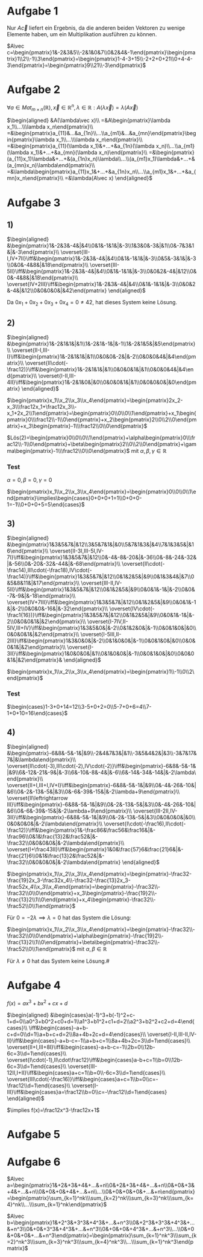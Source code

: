 # Aufgabe 1
Nur $A\vec c$ liefert ein Ergebnis, da die anderen beiden Vektoren zu wenige Elemente haben, um ein Multiplikation ausführen zu können.

$A\vec c=\begin{pmatrix}1&-2&3&5\\-2&1&0&7\\0&2&4&-1\end{pmatrix}\begin{pmatrix}1\\2\\-1\\3\end{pmatrix}=\begin{pmatrix}1-4-3+15\\-2+2+0+21\\0+4-4-3\end{pmatrix}=\begin{pmatrix}9\\21\\-3\end{pmatrix}$

# Aufgabe 2
$\forall a\in Mat_{m\times n}(\mathbb R),\vec x\in\mathbb R^n,\lambda\in\mathbb R:A(\lambda\vec x)=\lambda(A\vec x)$

$\begin{aligned}
    &A(\lambda\vec x)\\
    =&A\begin{pmatrix}\lambda x_1\\...\\\lambda x_n\end{pmatrix}\\
    =&\begin{pmatrix}a_{11}&...&a_{1n}\\...\\a_{m1}&...&a_{mn}\end{pmatrix}\begin{pmatrix}\lambda x_1\\...\\\lambda x_n\end{pmatrix}\\
    =&\begin{pmatrix}a_{11}(\lambda x_1)&+...+&a_{1n}(\lambda x_n)\\...\\a_{m1}(\lambda x_1)&+...+&a_{mn}(\lambda x_n)\end{pmatrix}\\
    =&\begin{pmatrix}(a_{11}x_1)\lambda&+...+&(a_{1n}x_n)\lambda\\...\\(a_{m1}x_1)\lambda&+...+&(a_{mn}x_n)\lambda\end{pmatrix}\\
    =&\lambda\begin{pmatrix}a_{11}x_1&+...+&a_{1n}x_n\\...\\a_{m1}x_1&+...+&a_{mn}x_n\end{pmatrix}\\
    =&\lambda(A\vec x)
\end{aligned}$

# Aufgabe 3
## 1)
$\begin{aligned}
    &\begin{pmatrix}1&-2&3&-4&|&4\\0&1&-1&1&|&-3\\1&3&0&-3&|&1\\0&-7&3&1&|&-3\end{pmatrix}\\
    \overset{III-I,IV+7II}\iff&\begin{pmatrix}1&-2&3&-4&|&4\\0&1&-1&1&|&-3\\0&5&-3&1&|&-3\\0&0&-4&8&|&18\end{pmatrix}\\
    \overset{III-5II}\iff&\begin{pmatrix}1&-2&3&-4&|&4\\0&1&-1&1&|&-3\\0&0&2&-4&|&12\\0&0&-4&8&|&18\end{pmatrix}\\
    \overset{IV+2III}\iff&\begin{pmatrix}1&-2&3&-4&|&4\\0&1&-1&1&|&-3\\0&0&2&-4&|&12\\0&0&0&0&|&42\end{pmatrix}
\end{aligned}$

Da $0x_1+0x_2+0x_3+0x_4=0\not=42$, hat dieses System keine Lösung.

## 2)
$\begin{aligned}
    &\begin{pmatrix}1&-2&1&1&|&1\\1&-2&1&-1&|&-1\\1&-2&1&5&|&5\end{pmatrix}\\
    \overset{II-I,III-I}\iff&\begin{pmatrix}1&-2&1&1&|&1\\0&0&0&-2&|&-2\\0&0&0&4&|&4\end{pmatrix}\\
    \overset{II\cdot(-\frac12)}\iff&\begin{pmatrix}1&-2&1&1&|&1\\0&0&0&1&|&1\\0&0&0&4&|&4\end{pmatrix}\\
    \overset{I-II,III-4II}\iff&\begin{pmatrix}1&-2&1&0&|&0\\0&0&0&1&|&1\\0&0&0&0&|&0\end{pmatrix}
\end{aligned}$

$\begin{pmatrix}x_1\\x_2\\x_3\\x_4\end{pmatrix}=\begin{pmatrix}2x_2-x_3\\\frac12x_1+\frac12x_3\\-x_1+2x_2\\1\end{pmatrix}=\begin{pmatrix}0\\0\\0\\1\end{pmatrix}+x_1\begin{pmatrix}0\\\frac12\\-1\\0\end{pmatrix}+x_2\begin{pmatrix}2\\0\\2\\0\end{pmatrix}+x_3\begin{pmatrix}-1\\\frac12\\0\\0\end{pmatrix}$

$Lös(2)=\begin{pmatrix}0\\0\\0\\1\end{pmatrix}+\alpha\begin{pmatrix}0\\\frac12\\-1\\0\end{pmatrix}+\beta\begin{pmatrix}2\\0\\2\\0\end{pmatrix}+\gamma\begin{pmatrix}-1\\\frac12\\0\\0\end{pmatrix}$ mit $\alpha,\beta,\gamma\in\mathbb R$

### Test
$\alpha=0,\beta=0,\gamma=0$

$\begin{pmatrix}x_1\\x_2\\x_3\\x_4\end{pmatrix}=\begin{pmatrix}0\\0\\0\\1\end{pmatrix}\implies\begin{cases}0+0+0+1=1\\0+0+0-1=-1\\0+0+0+5=5\end{cases}$

## 3)
$\begin{aligned}
    &\begin{pmatrix}1&3&5&7&|&12\\3&5&7&1&|&0\\5&7&1&3&|&4\\7&1&3&5&|&16\end{pmatrix}\\
    \overset{II-3I,III-5I,IV-7I}\iff&\begin{pmatrix}1&3&5&7&|&12\\0&-4&-8&-20&|&-36\\0&-8&-24&-32&|&-56\\0&-20&-32&-44&|&-68\end{pmatrix}\\
    \overset{II\cdot(-\frac14),III\cdot(-\frac18),IV\cdot(-\frac14)}\iff&\begin{pmatrix}1&3&5&7&|&12\\0&1&2&5&|&9\\0&1&3&4&|&7\\0&5&8&11&|&17\end{pmatrix}\\
    \overset{III-II,IV-5II}\iff&\begin{pmatrix}1&3&5&7&|&12\\0&1&2&5&|&9\\0&0&1&-1&|&-2\\0&0&-7&-9&|&-18\end{pmatrix}\\
    \overset{IV+7III}\iff&\begin{pmatrix}1&3&5&7&|&12\\0&1&2&5&|&9\\0&0&1&-1&|&-2\\0&0&0&-16&|&-32\end{pmatrix}\\
    \overset{IV\cdot(-\frac1{16})}\iff&\begin{pmatrix}1&3&5&7&|&12\\0&1&2&5&|&9\\0&0&1&-1&|&-2\\0&0&0&1&|&2\end{pmatrix}\\
    \overset{I-7IV,II-5IV,III+IV}\iff&\begin{pmatrix}1&3&5&0&|&-2\\0&1&2&0&|&-1\\0&0&1&0&|&0\\0&0&0&1&|&2\end{pmatrix}\\
    \overset{I-5III,II-2III}\iff&\begin{pmatrix}1&3&0&0&|&-2\\0&1&0&0&|&-1\\0&0&1&0&|&0\\0&0&0&1&|&2\end{pmatrix}\\
    \overset{I-3II}\iff&\begin{pmatrix}1&0&0&0&|&1\\0&1&0&0&|&-1\\0&0&1&0&|&0\\0&0&0&1&|&2\end{pmatrix}&
\end{aligned}$

$\begin{pmatrix}x_1\\x_2\\x_3\\x_4\end{pmatrix}=\begin{pmatrix}1\\-1\\0\\2\end{pmatrix}$

### Test
$\begin{cases}1-3+0+14=12\\3-5+0+2=0\\5-7+0+6=4\\7-1+0+10=16\end{cases}$

## 4)
$\begin{aligned}
    &\begin{pmatrix}-6&8&-5&-1&|&9\\-2&4&7&3&|&1\\-3&5&4&2&|&3\\-3&7&17&7&|&\lambda\end{pmatrix}\\
    \overset{II\cdot(-3),III\cdot(-2),IV\cdot(-2)}\iff&\begin{pmatrix}-6&8&-5&-1&|&9\\6&-12&-21&-9&|&-3\\6&-10&-8&-4&|&-6\\6&-14&-34&-14&|&-2\lambda\end{pmatrix}\\
    \overset{II+I,III+I,IV+I}\iff&\begin{pmatrix}-6&8&-5&-1&|&9\\0&-4&-26&-10&|&6\\0&-2&-13&-5&|&3\\0&-6&-39&-15&|&-2\lambda+9\end{pmatrix}\\
    \overset{II\leftrightarrow III}\iff&\begin{pmatrix}-6&8&-5&-1&|&9\\0&-2&-13&-5&|&3\\0&-4&-26&-10&|&6\\0&-6&-39&-15&|&-2\lambda+9\end{pmatrix}\\
    \overset{III-2II,IV-3II}\iff&\begin{pmatrix}-6&8&-5&-1&|&9\\0&-2&-13&-5&|&3\\0&0&0&0&|&0\\0&0&0&0&|&-2\lambda\end{pmatrix}\\
    \overset{I\cdot(-\frac16),II\cdot(-\frac12)}\iff&\begin{pmatrix}1&-\frac86&\frac56&\frac16&|&-\frac96\\0&1&\frac{13}2&\frac52&|&-\frac32\\0&0&0&0&|&-2\lambda\end{pmatrix}\\
    \overset{I+\frac43II}\iff&\begin{pmatrix}1&0&\frac{57}6&\frac{21}6&|&-\frac{21}6\\0&1&\frac{13}2&\frac52&|&-\frac32\\0&0&0&0&|&-2\lambda\end{pmatrix}
\end{aligned}$


$\begin{pmatrix}x_1\\x_2\\x_3\\x_4\end{pmatrix}=\begin{pmatrix}-\frac32-\frac{19}2x_3-\frac32x_4\\-\frac32-\frac{13}2x_3-\frac52x_4\\x_3\\x_4\end{pmatrix}=\begin{pmatrix}-\frac32\\-\frac32\\0\\0\end{pmatrix}+x_3\begin{pmatrix}-\frac{19}2\\-\frac{13}2\\1\\0\end{pmatrix}+x_4\begin{pmatrix}-\frac32\\-\frac52\\0\\1\end{pmatrix}$

Für $0=-2\lambda\implies\lambda=0$ hat das System die Lösung:

$\begin{pmatrix}x_1\\x_2\\x_3\\x_4\end{pmatrix}=\begin{pmatrix}-\frac32\\-\frac32\\0\\0\end{pmatrix}+\alpha\begin{pmatrix}-\frac{19}2\\-\frac{13}2\\1\\0\end{pmatrix}+\beta\begin{pmatrix}-\frac32\\-\frac52\\0\\1\end{pmatrix}$ mit $\alpha,\beta\in\mathbb R$

Für $\lambda\not=0$ hat das System keine Lösung.#

# Aufgabe 4
$f(x)=ax^3+bx^2+cx+d$

$\begin{aligned}
    &\begin{cases}a(-1)^3+b(-1)^2+c-1+d=0\\a0^3+b0^2+c0+d=1\\a1^3+b1^2+c1+d=2\\a2^3+b2^2+c2+d=4\end{cases}\\
    \iff&\begin{cases}-a+b-c+d=0\\d=1\\a+b+c+d=2\\8a+4b+2c+d=4\end{cases}\\
    \overset{I-II,III-II,IV-II}\iff&\begin{cases}-a+b-c=-1\\a+b+c=1\\8a+4b+2c=3\\d=1\end{cases}\\
    \overset{II+I,III+8I}\iff&\begin{cases}-a+b-c=-1\\2b=0\\12b-6c=3\\d=1\end{cases}\\
    \overset{I\cdot(-1),II\cdot\frac12}\iff&\begin{cases}a-b+c=1\\b=0\\12b-6c=3\\d=1\end{cases}\\
    \overset{III-12II,I+II}\iff&\begin{cases}a+c=1\\b=0\\-6c=3\\d=1\end{cases}\\
    \overset{III\cdot(-\frac16)}\iff&\begin{cases}a+c=1\\b=0\\c=-\frac12\\d=1\end{cases}\\
    \overset{I-III}\iff&\begin{cases}a=\frac12\\b=0\\c=-\frac12\\d=1\end{cases}
\end{aligned}$

$\implies f(x)=\frac12x^3-\frac12x+1$

# Aufgabe 5


# Aufgabe 6
$A\vec a=\begin{pmatrix}1&+2&+3&+4&+...&+n\\0&+2&+3&+4&+...&+n\\0&+0&+3&+4&+...&+n\\0&+0&+0&+4&+...&+n\\...\\0&+0&+0&+0&+...&+n\end{pmatrix}=\begin{pmatrix}\sum_{k=1}^nk\\\sum_{k=2}^nk\\\sum_{k=3}^nk\\\sum_{k=4}^nk\\...\\\sum_{k=1}^nk\end{pmatrix}$

$A\vec b=\begin{pmatrix}1&+2^3&+3^3&+4^3&+...&+n^3\\0&+2^3&+3^3&+4^3&+...&+n^3\\0&+0&+3^3&+4^3&+...&+n^3\\0&+0&+0&+4^3&+...&+n^3\\...\\0&+0&+0&+0&+...&+n^3\end{pmatrix}=\begin{pmatrix}\sum_{k=1}^nk^3\\\sum_{k=2}^nk^3\\\sum_{k=3}^nk^3\\\sum_{k=4}^nk^3\\...\\\sum_{k=1}^nk^3\end{pmatrix}$